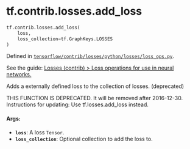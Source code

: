 <div itemscope itemtype="http://developers.google.com/ReferenceObject">
<meta itemprop="name" content="tf.contrib.losses.add_loss" />
</div>

# tf.contrib.losses.add_loss

``` python
tf.contrib.losses.add_loss(
    loss,
    loss_collection=tf.GraphKeys.LOSSES
)
```



Defined in [`tensorflow/contrib/losses/python/losses/loss_ops.py`](https://www.tensorflow.org/code/tensorflow/contrib/losses/python/losses/loss_ops.py).

See the guide: [Losses (contrib) > Loss operations for use in neural networks.](../../../../../api_guides/python/contrib.losses.md#Loss_operations_for_use_in_neural_networks_)

Adds a externally defined loss to the collection of losses. (deprecated)

THIS FUNCTION IS DEPRECATED. It will be removed after 2016-12-30.
Instructions for updating:
Use tf.losses.add_loss instead.

#### Args:

* <b>`loss`</b>: A loss `Tensor`.
* <b>`loss_collection`</b>: Optional collection to add the loss to.